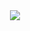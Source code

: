 <div align="center">
  <img src="[https://ibb.co/HTYxpcLm](https://i.ibb.co/d46LJNsn/Black-and-Yellow-Web-Developer-Linked-In-Banner.png)"/>
</div>
